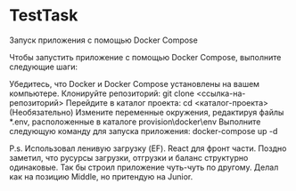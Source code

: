 # TestTask
Запуск приложения с помощью Docker Compose

Чтобы запустить приложение с помощью Docker Compose, выполните следующие шаги:

Убедитесь, что Docker и Docker Compose установлены на вашем компьютере.
Клонируйте репозиторий: git clone <ссылка-на-репозиторий>
Перейдите в каталог проекта: cd <каталог-проекта>
(Необязательно) Измените переменные окружения, редактируя файлы *.env, расположенные в каталоге provision\docker\env
Выполните следующую команду для запуска приложения: docker-compose up -d



P.s. Использовал ленивую загрузку (EF). 
React для фронт части.
Поздно заметил, что русурсы загрузки, отгрузки и баланс структурно одинаковые. Так бы строил приложение чуть-чуть по другому.
Делал как на позицию Middle, но притендую на Junior.
